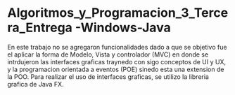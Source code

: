 # Algoritmos_y_Programacion_3_Tercera_Entrega -Windows-Java

En este trabajo no se agregaron funcionalidades dado a que se objetivo fue el aplicar la forma de Modelo, Vista y controlador (MVC) en donde se intrdujeron las interfaces graficas traynedo con sigo conceptos de UI y UX,  y la programacion orientada a eventos (POE) sinedo esta una extension de la POO. Para realizar el uso de interfaces graficas, se utilizo la libreria grafica de Java FX.
